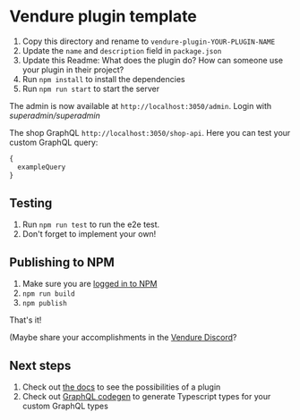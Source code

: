# Vendure plugin template

1. Copy this directory and rename to `vendure-plugin-YOUR-PLUGIN-NAME`
2. Update the `name` and `description` field in `package.json`
4. Update this Readme: What does the plugin do? How can someone use your plugin in their project?
5. Run `npm install` to install the dependencies
6. Run `npm run start` to start the server

The admin is now available at `http://localhost:3050/admin`. Login with _superadmin/superadmin_

The shop GraphQL `http://localhost:3050/shop-api`. Here you can test your custom GraphQL query:
```graphql
{
  exampleQuery
}
```

## Testing

1. Run `npm run test` to run the e2e test.
2. Don't forget to implement your own!

## Publishing to NPM

1. Make sure you are [logged in to NPM](https://docs.npmjs.com/cli/v9/commands/npm-login)
2. `npm run build`
3. `npm publish`

That's it!

(Maybe share your accomplishments in the [Vendure Discord](https://vendure.io/community)?

## Next steps

1. Check out [the docs](https://docs.vendure.io/guides/developer-guide/plugins/) to see the possibilities of a plugin
2. Check out [GraphQL codegen](https://the-guild.dev/graphql/codegen) to generate Typescript types for your custom GraphQL types
